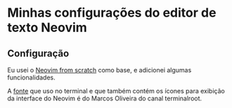 # Minhas configurações do editor de texto Neovim

## Configuração

Eu usei o [Neovim from scratch](https://github.com/LunarVim/Neovim-from-scratch) como base, e adicionei algumas funcionalidades.

A [fonte](https://github.com/terroo/fonts) que uso no terminal e que também contém os ícones para exibição da interface do Neovim é do Marcos Oliveira do canal terminalroot.
